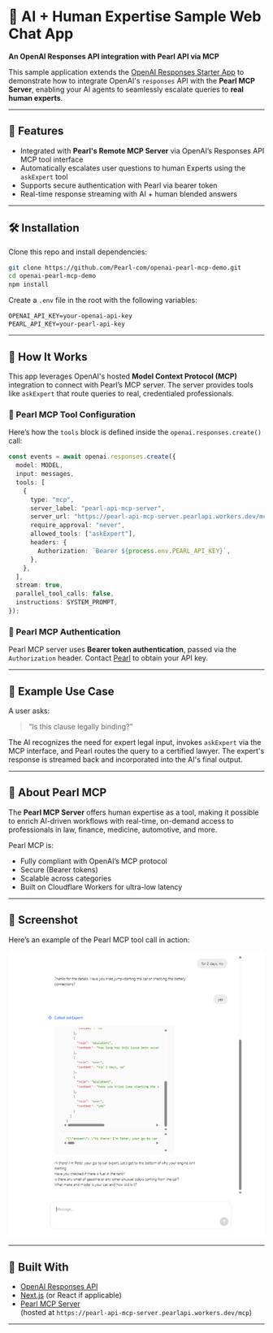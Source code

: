 # 🧠 AI + Human Expertise Sample Web Chat App  
**An OpenAI Responses API integration with Pearl API via MCP**

This sample application extends the [OpenAI Responses Starter App](https://github.com/openai/openai-responses-starter-app) to demonstrate how to integrate OpenAI's `responses` API with the **Pearl MCP Server**, enabling your AI agents to seamlessly escalate queries to **real human experts**.

---

## 🚀 Features

- Integrated with **Pearl's Remote MCP Server** via OpenAI’s Responses API MCP tool interface  
- Automatically escalates user questions to human Experts using the `askExpert` tool  
- Supports secure authentication with Pearl via bearer token  
- Real-time response streaming with AI + human blended answers

---

## 🛠️ Installation

Clone this repo and install dependencies:

```bash
git clone https://github.com/Pearl-com/openai-pearl-mcp-demo.git
cd openai-pearl-mcp-demo
npm install
```

Create a `.env` file in the root with the following variables:

```env
OPENAI_API_KEY=your-openai-api-key
PEARL_API_KEY=your-pearl-api-key
```

---

## 🧩 How It Works

This app leverages OpenAI's hosted **Model Context Protocol (MCP)** integration to connect with Pearl’s MCP server. The server provides tools like `askExpert` that route queries to real, credentialed professionals.

### 🔗 Pearl MCP Tool Configuration

Here’s how the `tools` block is defined inside the `openai.responses.create()` call:

```ts
const events = await openai.responses.create({
  model: MODEL,
  input: messages,
  tools: [
    {
      type: "mcp",
      server_label: "pearl-api-mcp-server",
      server_url: "https://pearl-api-mcp-server.pearlapi.workers.dev/mcp",
      require_approval: "never",
      allowed_tools: ["askExpert"],
      headers: {
        Authorization: `Bearer ${process.env.PEARL_API_KEY}`,
      },
    },
  ],
  stream: true,
  parallel_tool_calls: false,
  instructions: SYSTEM_PROMPT,
});
```

### 🔐 Pearl MCP Authentication

Pearl MCP server uses **Bearer token authentication**, passed via the `Authorization` header. Contact [Pearl](https://www.pearl.com/contact) to obtain your API key.

---

## 🧪 Example Use Case

A user asks:

> “Is this clause legally binding?”

The AI recognizes the need for expert legal input, invokes `askExpert` via the MCP interface, and Pearl routes the query to a certified lawyer. The expert's response is streamed back and incorporated into the AI's final output.

---

## 🧠 About Pearl MCP

The **Pearl MCP Server** offers human expertise as a tool, making it possible to enrich AI-driven workflows with real-time, on-demand access to professionals in law, finance, medicine, automotive, and more.

Pearl MCP is:
- Fully compliant with OpenAI’s MCP protocol  
- Secure (Bearer tokens)  
- Scalable across categories  
- Built on Cloudflare Workers for ultra-low latency

---

## 📸 Screenshot
Here’s an example of the Pearl MCP tool call in action:

![App Screenshot](images/askExpertToolCall.png)

---

## 🧱 Built With

- [OpenAI Responses API](https://platform.openai.com/docs/guides/responses)  
- [Next.js](https://nextjs.org/) (or React if applicable)  
- [Pearl MCP Server](https://www.pearl.com/api)  
  (hosted at `https://pearl-api-mcp-server.pearlapi.workers.dev/mcp`)

---
